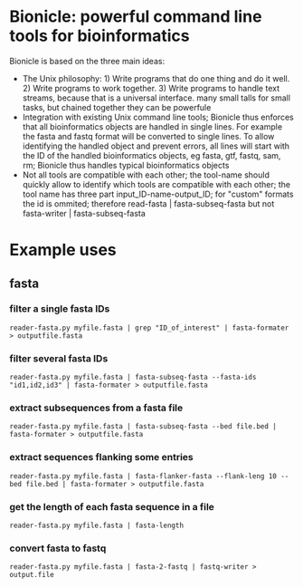 # Bionicle: powerful command line tools for bioinformatics
Bionicle is based on the three main ideas:
* The Unix philosophy: 1) Write programs that do one thing and do it well. 2) Write programs to work together. 3) Write programs to handle text streams, because that is a universal interface.
many small talls for small tasks, but chained together they can be powerfule
* Integration with existing Unix command line tools; Bionicle thus enforces that all bioinformatics objects are handled in single lines. For example the fasta and fastq format will be converted to single lines. To allow identifying the handled object and prevent errors, all lines will start with the ID of the handled bioinformatics objects, eg fasta, gtf, fastq, sam, rm; Bionicle thus handles typical bioinformatics objects
* Not all tools are compatible with each other; the tool-name should quickly allow to identify which tools are compatible with each other; the tool name has three part input_ID-name-output_ID; for "custom" formats the id is ommited;  therefore read-fasta | fasta-subseq-fasta but not fasta-writer | fasta-subseq-fasta

# Example uses
## fasta

### filter a single fasta IDs

```
reader-fasta.py myfile.fasta | grep "ID_of_interest" | fasta-formater > outputfile.fasta
```
### filter several fasta IDs

```
reader-fasta.py myfile.fasta | fasta-subseq-fasta --fasta-ids "id1,id2,id3" | fasta-formater > outputfile.fasta
```

### extract subsequences from a fasta file

```
reader-fasta.py myfile.fasta | fasta-subseq-fasta --bed file.bed | fasta-formater > outputfile.fasta
```

### extract sequences flanking some entries

```
reader-fasta.py myfile.fasta | fasta-flanker-fasta --flank-leng 10 --bed file.bed | fasta-formater > outputfile.fasta
```


### get the length of each fasta sequence in a file

```
reader-fasta.py myfile.fasta | fasta-length
```

### convert fasta to fastq

```
reader-fasta.py myfile.fasta | fasta-2-fastq | fastq-writer > output.file
```